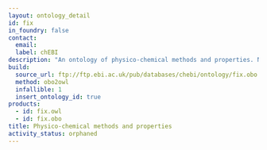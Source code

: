 ```yaml
---
layout: ontology_detail
id: fix
in_foundry: false
contact:
  email:
  label: chEBI
description: "An ontology of physico-chemical methods and properties. NOTE: [CHMO](http://www.obofoundry.org/ontology/chmo.html) uses 'hasDbXref' annotations on the textual definitions of those terms that are also defined in FIX"
build:
  source_url: ftp://ftp.ebi.ac.uk/pub/databases/chebi/ontology/fix.obo
  method: obo2owl
  infallible: 1
  insert_ontology_id: true
products:
  - id: fix.owl
  - id: fix.obo
title: Physico-chemical methods and properties
activity_status: orphaned
---
```

